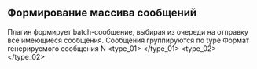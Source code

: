 ## Формирование массива сообщений
Плагин формирует batch-сообщение, выбирая из очереди на отправку все имеющиеся сообщения.
Сообщения группируются по type
Формат генерируемого сообщения
<BatchMessage>
  <MessagesQty>N</MessagesQty>
  <Types>
    <type_01>
      <messages>
        <message originalId="хххххххх-хххх-хххх-хххх-хххххххххххх" originalClassId="1">
        </message>
      </messages>
    </type_01>
    <type_02>
      <messages>
        <message originalId="хххххххх-хххх-хххх-хххх-хххххххххххх" originalClassId="2">
        </message>
      </messages>
    </type_02>
  </Types>
</BatchMessage>
